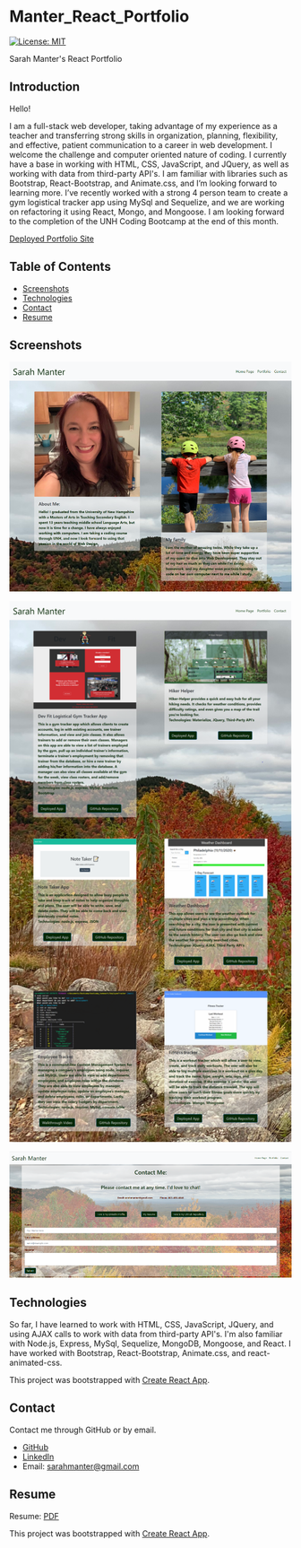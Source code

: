 # Manter_React_Portfolio

[![License: MIT](https://img.shields.io/badge/License-MIT-yellow.svg)](https://opensource.org/licenses/${data.projectLicense})

Sarah Manter's React Portfolio

## Introduction

Hello!

I am a full-stack web developer, taking advantage of my experience as a teacher and transferring strong skills in organization, planning, flexibility, and effective, patient communication to a career in web development. I welcome the challenge and computer oriented nature of coding. I currently have a base in working with HTML, CSS, JavaScript, and JQuery, as well as working with data from third-party API's. I am familiar with libraries such as Bootstrap, React-Bootstrap, and Animate.css, and I’m looking forward to learning more. I’ve recently worked with a strong 4 person team to create a gym logistical tracker app using MySql and Sequelize, and we are working on refactoring it using React, Mongo, and Mongoose. I am looking forward to the completion of the UNH Coding Bootcamp at the end of this month.

[Deployed Portfolio Site](https://manter-react-portfolio.herokuapp.com/)

## Table of Contents

- [Screenshots](#Screenshots)
- [Technologies](#Technologies)
- [Contact](#Contact)
- [Resume](#Resume)

## Screenshots

![HomePage](/src/Images/Screenshots/homePageScreenshot.png)

![Portfolio](/src/Images/Screenshots/portfolioPageScreenshots.png)

![Contact](/src/Images/Screenshots/contactPageScreenshot.png)

## Technologies

So far, I have learned to work with HTML, CSS, JavaScript, JQuery, and using AJAX calls to work with data from third-party API's. I'm also familiar with Node.js, Express, MySql, Sequelize, MongoDB, Mongoose, and React. I have worked with Bootstrap, React-Bootstrap, Animate.css, and react-animated-css.

This project was bootstrapped with [Create React App](https://github.com/facebook/create-react-app).

## Contact

Contact me through GitHub or by email.

- [GitHub](https://github.com/smanter82)
- [LinkedIn](https://www.linkedin.com/in/sarah-manter-40881877/)
- Email: sarahmanter@gmail.com

## Resume

Resume: [PDF](/src/Images/Sarah_Manter_Resume.pdf)

This project was bootstrapped with [Create React App](https://github.com/facebook/create-react-app).
